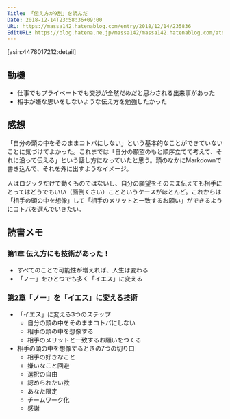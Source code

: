 ```yaml
---
Title: 「伝え方が9割」を読んだ
Date: 2018-12-14T23:58:36+09:00
URL: https://massa142.hatenablog.com/entry/2018/12/14/235836
EditURL: https://blog.hatena.ne.jp/massa142/massa142.hatenablog.com/atom/entry/10257846132684984206
---
```


[asin:4478017212:detail]

## 動機
* 仕事でもプライベートでも交渉が全然だめだと思わされる出来事があった
* 相手が嫌な思いをしないような伝え方を勉強したかった

## 感想
「自分の頭の中をそのままコトバにしない」という基本的なことができていないことに気づけてよかった。これまでは「自分の願望のもと順序立てて考えて、それに沿って伝える」という話し方になっていたと思う。頭のなかにMarkdownで書き込んで、それを外に出すようなイメージ。

人はロジックだけで動くものではないし、自分の願望をそのまま伝えても相手にとってはどうでもいい（面倒くさい）ことというケースがほとんど。これからは「相手の頭の中を想像」して「相手のメリットと一致するお願い」ができるようにコトバを選んでいきたい。

## 読書メモ
### 第1章 伝え方にも技術があった！
* すべてのことで可能性が増えれば、人生は変わる
* 「ノー」をひとつでも多く「イエス」に変える

### 第2章「ノー」を「イエス」に変える技術
* 「イエス」に変える3つのステップ
	* 自分の頭の中をそのままコトバにしない
	* 相手の頭の中を想像する
	* 相手のメリットと一致するお願いをつくる
* 相手の頭の中を想像するときの7つの切り口
	* 相手の好きなこと
	* 嫌いなこと回避
	* 選択の自由
	* 認められたい欲
	* あなた限定
	* チームワーク化
	* 感謝
